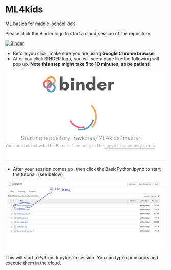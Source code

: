 # ML4kids
ML basics for middle-school kids

Please click the Binder logo to start a cloud session of the repository. 

[![Binder](https://mybinder.org/badge_logo.svg)](https://mybinder.org/v2/gh/ravichas/ML4kids/master)

* Before you click, make sure you are using **Google Chrome browser**
* After you click BINDER logo, you will see a page like the following will pop up. **Note this step might take 5 to 10 minutes, so be patient!**

![BinderSession](capture1.PNG)

* After your session comes up, then click the BasicPython.ipynb to start the tutorial. (see below)

![BinderSession](capture2.PNG)

This will start a Python Jupyterlab session. You can type commands and execute them in the cloud.

